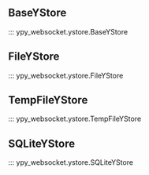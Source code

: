 ## BaseYStore

::: ypy_websocket.ystore.BaseYStore

## FileYStore

::: ypy_websocket.ystore.FileYStore

## TempFileYStore

::: ypy_websocket.ystore.TempFileYStore

## SQLiteYStore

::: ypy_websocket.ystore.SQLiteYStore
